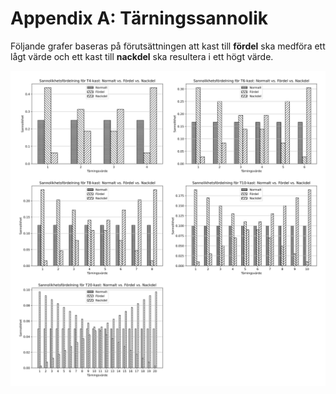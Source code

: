 # Appendix A: Tärningssannolik

Följande grafer baseras på förutsättningen att kast till **fördel** ska medföra ett lågt värde och ett kast till **nackdel** ska resultera i ett högt värde.

![Dice Probability](/resources/dice-probability-1.png)
